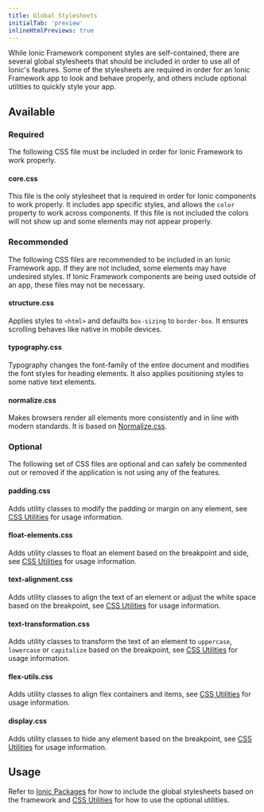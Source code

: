 ```yaml
---
title: Global Stylesheets
initialTab: 'preview'
inlineHtmlPreviews: true
---
```


<head>
  <title>Global Stylesheet: Styled CSS Component Options for Ionic Apps</title>
  <meta
    name="description"
    content="While Ionic component styles are self-contained, there are several global stylesheets and CSS options to include to utilize all features. Read to learn more."
  />
</head>

While Ionic Framework component styles are self-contained, there are several global stylesheets that should be included in order to use all of Ionic's features. Some of the stylesheets are required in order for an Ionic Framework app to look and behave properly, and others include optional utilities to quickly style your app.

## Available

### Required

The following CSS file must be included in order for Ionic Framework to work properly.

#### core.css

This file is the only stylesheet that is required in order for Ionic components to work properly. It includes app specific styles, and allows the `color` property to work across components. If this file is not included the colors will not show up and some elements may not appear properly.

### Recommended

The following CSS files are recommended to be included in an Ionic Framework app. If they are not included, some elements may have undesired styles. If Ionic Framework components are being used outside of an app, these files may not be necessary.

#### structure.css

Applies styles to `<html>` and defaults `box-sizing` to `border-box`. It ensures scrolling behaves like native in mobile devices.

#### typography.css

Typography changes the font-family of the entire document and modifies the font styles for heading elements. It also applies positioning styles to some native text elements.

#### normalize.css

Makes browsers render all elements more consistently and in line with modern standards. It is based on [Normalize.css](https://necolas.github.io/normalize.css/).

### Optional

The following set of CSS files are optional and can safely be commented out or removed if the application is not using any of the features.

#### padding.css

Adds utility classes to modify the padding or margin on any element, see [CSS Utilities](css-utilities.md#content-space) for usage information.

#### float-elements.css

Adds utility classes to float an element based on the breakpoint and side, see [CSS Utilities](css-utilities.md#element-placement) for usage information.

#### text-alignment.css

Adds utility classes to align the text of an element or adjust the white space based on the breakpoint, see [CSS Utilities](css-utilities.md#text-alignment) for usage information.

#### text-transformation.css

Adds utility classes to transform the text of an element to `uppercase`, `lowercase` or `capitalize` based on the breakpoint, see [CSS Utilities](css-utilities.md#text-transformation) for usage information.

#### flex-utils.css

Adds utility classes to align flex containers and items, see [CSS Utilities](css-utilities.md#flex-properties) for usage information.

#### display.css

Adds utility classes to hide any element based on the breakpoint, see [CSS Utilities](css-utilities.md#element-display) for usage information.

## Usage

Refer to [Ionic Packages](../intro/getting-started-crusher.md) for how to include the global stylesheets based on the framework and [CSS Utilities](css-utilities.md) for how to use the optional utilities.
